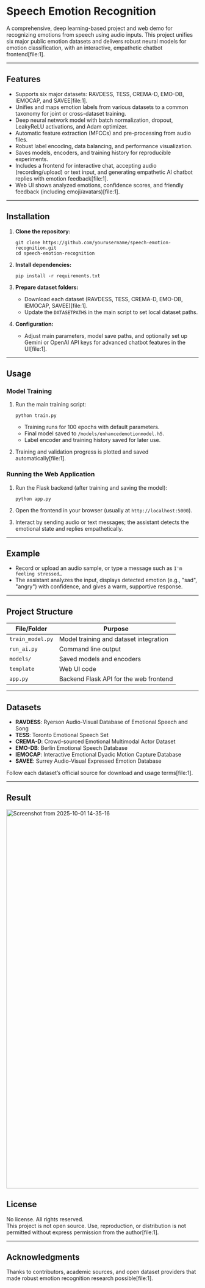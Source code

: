 # Speech Emotion Recognition

A comprehensive, deep learning-based project and web demo for recognizing emotions from speech using audio inputs. This project unifies six major public emotion datasets and delivers robust neural models for emotion classification, with an interactive, empathetic chatbot frontend[file:1].

---

## Features

- Supports six major datasets: RAVDESS, TESS, CREMA-D, EMO-DB, IEMOCAP, and SAVEE[file:1].
- Unifies and maps emotion labels from various datasets to a common taxonomy for joint or cross-dataset training.
- Deep neural network model with batch normalization, dropout, LeakyReLU activations, and Adam optimizer.
- Automatic feature extraction (MFCCs) and pre-processing from audio files.
- Robust label encoding, data balancing, and performance visualization.
- Saves models, encoders, and training history for reproducible experiments.
- Includes a frontend for interactive chat, accepting audio (recording/upload) or text input, and generating empathetic AI chatbot replies with emotion feedback[file:1].
- Web UI shows analyzed emotions, confidence scores, and friendly feedback (including emoji/avatars)[file:1].

---

## Installation

1. **Clone the repository:**
   ```
   git clone https://github.com/yourusername/speech-emotion-recognition.git
   cd speech-emotion-recognition
   ```

2. **Install dependencies:**
   ```
   pip install -r requirements.txt
   ```

3. **Prepare dataset folders:**
   - Download each dataset (RAVDESS, TESS, CREMA-D, EMO-DB, IEMOCAP, SAVEE)[file:1].
   - Update the `DATASETPATHS` in the main script to set local dataset paths.

4. **Configuration:**
   - Adjust main parameters, model save paths, and optionally set up Gemini or OpenAI API keys for advanced chatbot features in the UI[file:1].

---

## Usage

### Model Training

1. Run the main training script:
   ```
   python train.py
   ```
   - Training runs for 100 epochs with default parameters.
   - Final model saved to `/models/enhancedemotionmodel.h5`.
   - Label encoder and training history saved for later use.

2. Training and validation progress is plotted and saved automatically[file:1].

### Running the Web Application

1. Run the Flask backend (after training and saving the model):
   ```
   python app.py
   ```
2. Open the frontend in your browser (usually at `http://localhost:5000`).

3. Interact by sending audio or text messages; the assistant detects the emotional state and replies empathetically.

---

## Example

- Record or upload an audio sample, or type a message such as `I'm feeling stressed…`
- The assistant analyzes the input, displays detected emotion (e.g., "sad", "angry") with confidence, and gives a warm, supportive response.

---

## Project Structure

| File/Folder        | Purpose                                 |
|--------------------|-----------------------------------------|
| `train_model.py`         | Model training and dataset integration  |
| `run_ai.py`         | Command line output  |
| `models/`          | Saved models and encoders               |
| `template`        | Web UI code                             |
| `app.py`        | Backend Flask API for the web frontend                              |

---

## Datasets

- **RAVDESS**: Ryerson Audio-Visual Database of Emotional Speech and Song
- **TESS**: Toronto Emotional Speech Set
- **CREMA-D**: Crowd-sourced Emotional Multimodal Actor Dataset
- **EMO-DB**: Berlin Emotional Speech Database
- **IEMOCAP**: Interactive Emotional Dyadic Motion Capture Database
- **SAVEE**: Surrey Audio-Visual Expressed Emotion Database

Follow each dataset’s official source for download and usage terms[file:1].

---
## Result
<img width="1846" height="991" alt="Screenshot from 2025-10-01 14-35-16" src="https://github.com/user-attachments/assets/ba80178c-2cd2-4580-bafa-21e54ecc6b75" />

## License

No license. All rights reserved.  
This project is not open source. Use, reproduction, or distribution is not permitted without express permission from the author[file:1].

---

## Acknowledgments

Thanks to contributors, academic sources, and open dataset providers that made robust emotion recognition research possible[file:1].
